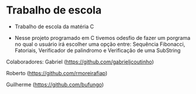 # Trabalho de escola
- Trabalho de escola da matéria C

- Nesse projeto programado em C tivemos odesfio de fazer um porgrama no qual o usuário irá escolher uma opção entre: Sequência Fibonacci, Fatoriais, Verificador de palindromo e Verificação de uma SubString

Colaboradores: 
 Gabriel    (https://github.com/gabrieljcoutinho)
 
 Roberto    (https://github.com/rmoreirafiap)
 
 Guilherme  (https://github.com/bufungo)
